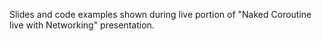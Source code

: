 Slides and code examples shown during live portion of
"Naked Coroutine live with Networking" presentation.
